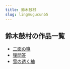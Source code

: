 ```yaml
---
title: 鈴木鼓村
slug: lingmugucunb5
---
```


## 鈴木鼓村の作品一覧

- [二面の箏](ermiannozheng-3c1)
- [狸問答](liwenda-92d)
- [雪の透く袖](xuenotoukuxiu-f73)
